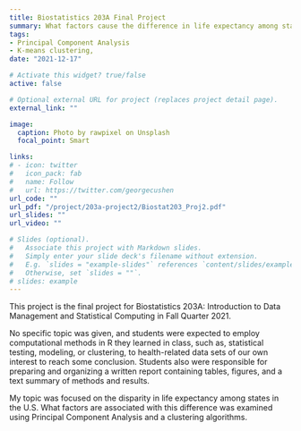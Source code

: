 ```yaml
---
title: Biostatistics 203A Final Project
summary: What factors cause the difference in life expectancy among states.
tags:
- Principal Component Analysis
- K-means clustering,
date: "2021-12-17"

# Activate this widget? true/false
active: false

# Optional external URL for project (replaces project detail page).
external_link: ""

image:
  caption: Photo by rawpixel on Unsplash
  focal_point: Smart

links:
# - icon: twitter
#   icon_pack: fab
#   name: Follow
#   url: https://twitter.com/georgecushen
url_code: ""
url_pdf: "/project/203a-project2/Biostat203_Proj2.pdf"
url_slides: ""
url_video: ""

# Slides (optional).
#   Associate this project with Markdown slides.
#   Simply enter your slide deck's filename without extension.
#   E.g. `slides = "example-slides"` references `content/slides/example-slides.md`.
#   Otherwise, set `slides = ""`.
# slides: example
---
```

This project is the final project for Biostatistics 203A: Introduction to Data Management and Statistical Computing in Fall Quarter 2021.

No specific topic was given, and students were expected to employ computational methods in R they learned in class, such as, statistical testing, modeling, or clustering, to health-related data sets of our own interest to reach some conclusion. Students also were responsible for preparing and organizing a written report containing tables, figures, and a text summary of methods and results.

My topic was focused on the disparity in life expectancy among states in the U.S. What factors are associated with this difference was examined using Principal Component Analysis and a clustering algorithms.
